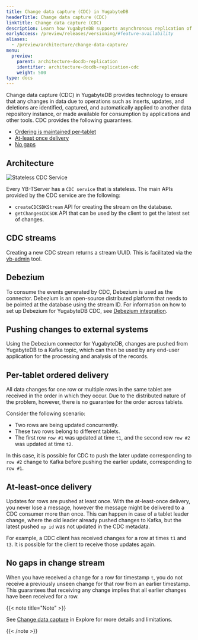```yaml
---
title: Change data capture (CDC) in YugabyteDB
headerTitle: Change data capture (CDC)
linkTitle: Change data capture (CDC)
description: Learn how YugabyteDB supports asynchronous replication of data changes (inserts, updates, and deletes) to external databases or applications.
earlyAccess: /preview/releases/versioning/#feature-availability
aliases:
  - /preview/architecture/change-data-capture/
menu:
  preview:
    parent: architecture-docdb-replication
    identifier: architecture-docdb-replication-cdc
    weight: 500
type: docs
---
```


Change data capture (CDC) in YugabyteDB provides technology to ensure that any changes in data due to operations such as inserts, updates, and deletions are identified, captured, and automatically applied to another data repository instance, or made available for consumption by applications and other tools. CDC provides the following guarantees.

- [Ordering is maintained per-tablet](#per-tablet-ordered-delivery)
- [At-least once delivery](#at-least-once-delivery)
- [No gaps](#no-gaps-in-change-stream)

## Architecture

![Stateless CDC Service](/images/architecture/stateless_cdc_service.png)

Every YB-TServer has a `CDC service` that is stateless. The main APIs provided by the CDC service are the following:

* `createCDCSDKStream` API for creating the stream on the database.
* `getChangesCDCSDK` API that can be used by the client to get the latest set of changes.

## CDC streams

Creating a new CDC stream returns a stream UUID. This is facilitated via the [yb-admin](../../../admin/yb-admin/#change-data-capture-cdc-commands) tool.

## Debezium

To consume the events generated by CDC, Debezium is used as the connector. Debezium is an open-source distributed platform that needs to be pointed at the database using the stream ID. For information on how to set up Debezium for YugabyteDB CDC, see [Debezium integration](../../../integrations/cdc/debezium/).

## Pushing changes to external systems

Using the Debezium connector for YugabyteDB, changes are pushed from YugabyteDB to a Kafka topic, which can then be used by any end-user application for the processing and analysis of the records.

## Per-tablet ordered delivery

All data changes for one row or multiple rows in the same tablet are received in the order in which they occur. Due to the distributed nature of the problem, however, there is no guarantee for the order across tablets.

Consider the following scenario:

- Two rows are being updated concurrently.
- These two rows belong to different tablets.
- The first row `row #1` was updated at time `t1`, and the second row `row #2` was updated at time `t2`.

In this case, it is possible for CDC to push the later update corresponding to `row #2` change to Kafka before pushing the earlier update, corresponding to `row #1`.

## At-least-once delivery

Updates for rows are pushed at least once. With the at-least-once delivery, you never lose a message, however the message might be delivered to a CDC consumer more than once. This can happen in case of a tablet leader change, where the old leader already pushed changes to Kafka, but the latest pushed `op id` was not updated in the CDC metadata.

For example, a CDC client has received changes for a row at times `t1` and `t3`. It is possible for the client to receive those updates again.

## No gaps in change stream

When you have received a change for a row for timestamp `t`, you do not receive a previously unseen change for that row from an earlier timestamp. This guarantees that receiving any change implies that all earlier changes have been received for a row.

{{< note title="Note" >}}

See [Change data capture](../../../explore/change-data-capture/) in Explore for more details and limitations.

{{< /note >}}
